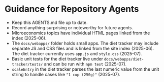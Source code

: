 # Guidance for Repository Agents

- Keep this AGENTS.md file up to date.
- Record anything surprising or noteworthy for future agents.
- Microeconomics topics have individual HTML pages linked from the index (2025-06).
- The `docs/webapps/` folder holds small apps. The diet tracker may include separate JS and CSS files and is linked from the site index (2025-06). The diet tracker currently uses `app.js` and `style.css` (2025-07).
- Basic unit tests for the diet tracker live under
  `docs/webapps/diet-tracker/tests/` and can be run with `npm test` (2025-07).
- `scaleEntry` in the diet tracker parses the last numeric value from the unit
  string to handle cases like `"1 cup (250g)"` (2025-07).

